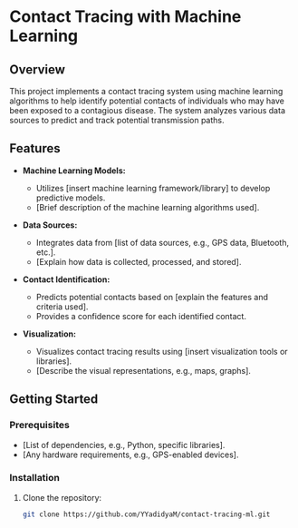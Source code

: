 # Contact Tracing with Machine Learning

## Overview

This project implements a contact tracing system using machine learning algorithms to help identify potential contacts of individuals who may have been exposed to a contagious disease. The system analyzes various data sources to predict and track potential transmission paths.

## Features

- **Machine Learning Models:**
  - Utilizes [insert machine learning framework/library] to develop predictive models.
  - [Brief description of the machine learning algorithms used].

- **Data Sources:**
  - Integrates data from [list of data sources, e.g., GPS data, Bluetooth, etc.].
  - [Explain how data is collected, processed, and stored].

- **Contact Identification:**
  - Predicts potential contacts based on [explain the features and criteria used].
  - Provides a confidence score for each identified contact.

- **Visualization:**
  - Visualizes contact tracing results using [insert visualization tools or libraries].
  - [Describe the visual representations, e.g., maps, graphs].

## Getting Started

### Prerequisites

- [List of dependencies, e.g., Python, specific libraries].
- [Any hardware requirements, e.g., GPS-enabled devices].

### Installation

1. Clone the repository:

   ```bash
   git clone https://github.com/YYadidyaM/contact-tracing-ml.git
